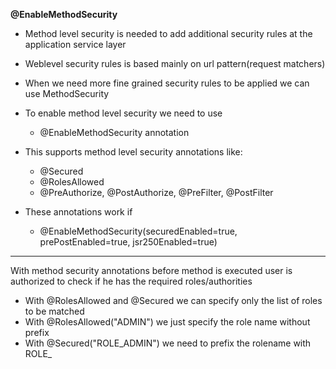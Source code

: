 **@EnableMethodSecurity**

* Method level security is needed to add additional security rules at the application service layer
* Weblevel security rules is based mainly on url pattern(request matchers)
* When we need more fine grained security rules to be applied we can use MethodSecurity


* To enable method level security we need to use
  * @EnableMethodSecurity annotation

* This supports method level security annotations like:
  * @Secured
  * @RolesAllowed
  * @PreAuthorize, @PostAuthorize, @PreFilter, @PostFilter


* These annotations work if
  * @EnableMethodSecurity(securedEnabled=true, prePostEnabled=true, jsr250Enabled=true)

---
With method security annotations before method is executed user is authorized to check if he has the required roles/authorities

* With @RolesAllowed and @Secured we can specify only the list of roles to be matched
* With @RolesAllowed("ADMIN") we just specify the role name without prefix
* With @Secured("ROLE_ADMIN") we need to prefix the rolename with ROLE_

